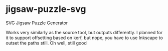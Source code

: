 # jigsaw-puzzle-svg
SVG Jigsaw Puzzle Generator

Works very similarly as the source tool, but outputs differently. I planned for it to support offsetting based on kerf, but nope, you have to use Inkscape to outset the paths still. Oh well, still good
